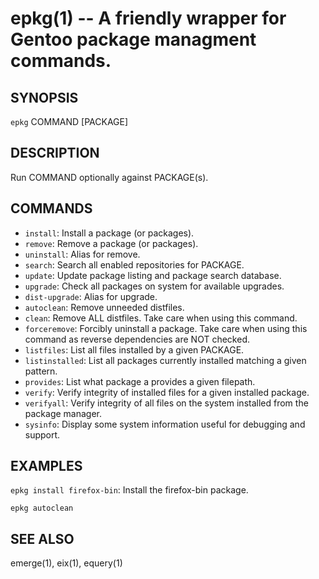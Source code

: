 epkg(1) -- A friendly wrapper for Gentoo package managment commands.
====================================================================

## SYNOPSIS

`epkg` COMMAND [PACKAGE]

## DESCRIPTION

Run COMMAND optionally against PACKAGE(s).

## COMMANDS

  * `install`:
  Install a package (or packages).
  * `remove`:
  Remove a package (or packages).
  * `uninstall`:
  Alias for remove.
  * `search`:
  Search all enabled repositories for PACKAGE.
  * `update`:
  Update package listing and package search database.
  * `upgrade`:
  Check all packages on system for available upgrades.
  * `dist-upgrade`:
  Alias for upgrade.
  * `autoclean`:
  Remove unneeded distfiles.
  * `clean`:
  Remove ALL distfiles. Take care when using this command.
  * `forceremove`:
  Forcibly uninstall a package. Take care when using this command as reverse dependencies are NOT checked.
  * `listfiles`:
  List all files installed by a given PACKAGE.
  * `listinstalled`:
  List all packages currently installed matching a given pattern.
  * `provides`:
  List what package a provides a given filepath.
  * `verify`:
  Verify integrity of installed files for a given installed package.
  * `verifyall`:
  Verify integrity of all files on the system installed from the package manager.
  * `sysinfo`:
  Display some system information useful for debugging and support.

## EXAMPLES

`epkg install firefox-bin`:
  Install the firefox-bin package.

`epkg autoclean`

## SEE ALSO

emerge(1), eix(1), equery(1)
